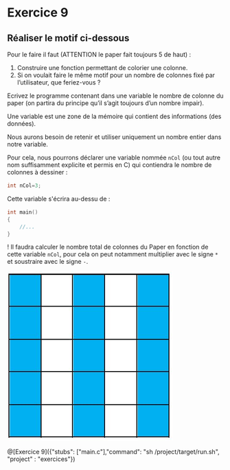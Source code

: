 # Exercice 9

## Réaliser le motif ci-dessous
Pour le faire il faut (ATTENTION le paper fait toujours 5 de haut) :
1. Construire une fonction permettant de colorier une colonne.
2. Si on voulait faire le même motif pour un nombre de colonnes fixé par l’utilisateur, que feriez-vous ?

Ecrivez le programme contenant dans une variable le nombre de colonne du paper (on partira du principe qu’il s’agit toujours d’un nombre impair).

Une variable est une zone de la mémoire qui contient des informations (des données).

Nous aurons besoin de retenir et utiliser uniquement un nombre entier dans notre variable.

Pour cela, nous pourrons déclarer une variable nommée `nCol` (ou tout autre nom suffisamment explicite et permis en C) qui contiendra le nombre de colonnes à dessiner :
```C
int nCol=3;
```

Cette variable s'écrira au-dessu de :
```C
int main()
{
    //...
}
```

! Il faudra calculer le nombre total de colonnes du Paper en fonction de cette variable `nCol`, pour cela on peut notamment multiplier avec le signe `*` et soustraire avec le signe `-`.


![motif](img/ex8.JPG)

@[Exercice 9]({"stubs": ["main.c"],"command": "sh /project/target/run.sh", "project" : "exercices"})
